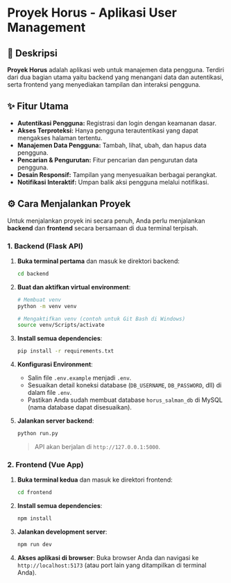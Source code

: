 # Proyek Horus - Aplikasi User Management

## 📝 Deskripsi

**Proyek Horus** adalah aplikasi web untuk manajemen data pengguna. Terdiri dari dua bagian utama yaitu backend yang menangani data dan autentikasi, serta frontend yang menyediakan tampilan dan interaksi pengguna.

## ✨ Fitur Utama

- **Autentikasi Pengguna:** Registrasi dan login dengan keamanan dasar.
- **Akses Terproteksi:** Hanya pengguna terautentikasi yang dapat mengakses halaman tertentu.
- **Manajemen Data Pengguna:** Tambah, lihat, ubah, dan hapus data pengguna.
- **Pencarian & Pengurutan:** Fitur pencarian dan pengurutan data pengguna.
- **Desain Responsif:** Tampilan yang menyesuaikan berbagai perangkat.
- **Notifikasi Interaktif:** Umpan balik aksi pengguna melalui notifikasi.

## ⚙️ Cara Menjalankan Proyek

Untuk menjalankan proyek ini secara penuh, Anda perlu menjalankan **backend** dan **frontend** secara bersamaan di dua terminal terpisah.

### **1. Backend (Flask API)**

1.  **Buka terminal pertama** dan masuk ke direktori backend:

    ```bash
    cd backend
    ```

2.  **Buat dan aktifkan virtual environment**:

    ```bash
    # Membuat venv
    python -m venv venv

    # Mengaktifkan venv (contoh untuk Git Bash di Windows)
    source venv/Scripts/activate
    ```

3.  **Install semua dependencies**:

    ```bash
    pip install -r requirements.txt
    ```

4.  **Konfigurasi Environment**:

      - Salin file `.env.example` menjadi `.env`.
      - Sesuaikan detail koneksi database (`DB_USERNAME`, `DB_PASSWORD`, dll) di dalam file `.env`.
      - Pastikan Anda sudah membuat database `horus_salman_db` di MySQL (nama database dapat disesuaikan).

5.  **Jalankan server backend**:

    ```bash
    python run.py
    ```

    > API akan berjalan di `http://127.0.0.1:5000`.

### **2. Frontend (Vue App)**

1.  **Buka terminal kedua** dan masuk ke direktori frontend:

    ```bash
    cd frontend
    ```

2.  **Install semua dependencies**:

    ```bash
    npm install
    ```

3.  **Jalankan development server**:

    ```bash
    npm run dev
    ```

4.  **Akses aplikasi di browser**:
    Buka browser Anda dan navigasi ke `http://localhost:5173` (atau port lain yang ditampilkan di terminal Anda).
